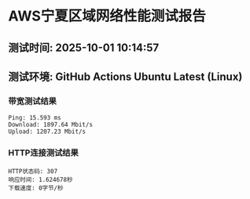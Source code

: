 # AWS宁夏区域网络性能测试报告
## 测试时间: 2025-10-01 10:14:57
## 测试环境: GitHub Actions Ubuntu Latest (Linux)

### 带宽测试结果
```
Ping: 15.593 ms
Download: 1897.64 Mbit/s
Upload: 1207.23 Mbit/s
```

### HTTP连接测试结果
```
HTTP状态码: 307
响应时间: 1.624678秒
下载速度: 0字节/秒
```

